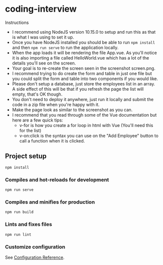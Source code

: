 # coding-interview
Instructions  

- I recommend using NodeJS version 10.15.0 to setup and run this as that is what I was using to set it up.
- Once you have NodeJS installed you should be able to run `npm install` and then `npm run serve` to run the application locally.  
- When the app loads it will be rendering the file App.vue. As you'll notice it is also importing a file called HelloWorld.vue which has a lot of the details you'll see on the screen.
- Your goal is to re-create the screen seen in the screenshot screen.png.
- I recommend trying to do create the form and table in just one file but you could split the form and table into two components if you would like.
- Please don't setup a database, just store the employees list in an array. A side effect of this will be that if you refresh the page the list will empty, that's OK though.
- You don't need to deploy it anywhere, just run it locally and submit the code in a zip file when you're happy with it.
- Make the page look as similar to the screenshot as you can.
- I recommend that you read through some of the Vue documentation but here are a few quick tips:
  - v-for is how you create a for loop in html with Vue (You'll need this for the list)
  - v-on:click is the syntax you can use on the "Add Employee" button to call a function when it is clicked.

## Project setup
```
npm install
```

### Compiles and hot-reloads for development
```
npm run serve
```

### Compiles and minifies for production
```
npm run build
```

### Lints and fixes files
```
npm run lint
```

### Customize configuration
See [Configuration Reference](https://cli.vuejs.org/config/).
